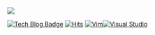
<a href="https://github.com/anuraghazra/github-readme-stats">
  <img align="center" src="https://github-readme-stats.vercel.app/api?username=diasm3&show_icons=true&theme=radical" />
</a>

 [![Tech Blog Badge](http://img.shields.io/badge/-Tech%20blog-black?style=flat-square&logo=github&link=https://얌느3.github.io/)](https://zzsza.github.io/)
[![Hits](https://hits.seeyoufarm.com/api/count/incr/badge.svg?url=https%3A%2F%2Fgithub.com%2Fdiasm3%2F&count_bg=%2379C83D&title_bg=%23555555&icon=&icon_color=%23E7E7E7&title=hits&edge_flat=false)](https://hits.seeyoufarm.com)
[![Vim](https://img.shields.io/badge/--019733?logo=vim)](https://www.vim.org/)[![Visual Studio](https://img.shields.io/badge/--6C33AF?logo=visual%20studio)](https://visualstudio.microsoft.com/)

